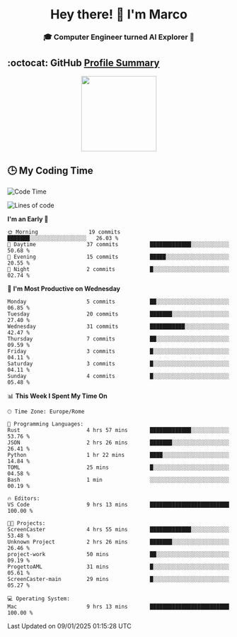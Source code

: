 <h1 align="center">Hey there! 👋 I'm Marco</h1> <h3 align="center">🎓 Computer Engineer turned AI Explorer 🌌</h3>

## :octocat: GitHub <a href="https://github.com/vn7n24fzkq/github-profile-summary-cards">Profile Summary</a>

<p align="center">
   <img style="height:170px;display:inline-block" src="http://github-profile-summary-cards.vercel.app/api/cards/profile-details?username=MarcoDelCore&theme=github_dark" />
</p>

## :clock3: My Coding Time 

<!--START_SECTION:waka-->
![Code Time](http://img.shields.io/badge/Code%20Time-42%20hrs%2010%20mins-blue)

![Lines of code](https://img.shields.io/badge/From%20Hello%20World%20I%27ve%20Written-65.4%20thousand%20lines%20of%20code-blue)

**I'm an Early 🐤** 

```text
🌞 Morning                19 commits          ███████░░░░░░░░░░░░░░░░░░   26.03 % 
🌆 Daytime                37 commits          █████████████░░░░░░░░░░░░   50.68 % 
🌃 Evening                15 commits          █████░░░░░░░░░░░░░░░░░░░░   20.55 % 
🌙 Night                  2 commits           █░░░░░░░░░░░░░░░░░░░░░░░░   02.74 % 
```
📅 **I'm Most Productive on Wednesday** 

```text
Monday                   5 commits           ██░░░░░░░░░░░░░░░░░░░░░░░   06.85 % 
Tuesday                  20 commits          ███████░░░░░░░░░░░░░░░░░░   27.40 % 
Wednesday                31 commits          ███████████░░░░░░░░░░░░░░   42.47 % 
Thursday                 7 commits           ██░░░░░░░░░░░░░░░░░░░░░░░   09.59 % 
Friday                   3 commits           █░░░░░░░░░░░░░░░░░░░░░░░░   04.11 % 
Saturday                 3 commits           █░░░░░░░░░░░░░░░░░░░░░░░░   04.11 % 
Sunday                   4 commits           █░░░░░░░░░░░░░░░░░░░░░░░░   05.48 % 
```


📊 **This Week I Spent My Time On** 

```text
🕑︎ Time Zone: Europe/Rome

💬 Programming Languages: 
Rust                     4 hrs 57 mins       █████████████░░░░░░░░░░░░   53.76 % 
JSON                     2 hrs 26 mins       ███████░░░░░░░░░░░░░░░░░░   26.41 % 
Python                   1 hr 22 mins        ████░░░░░░░░░░░░░░░░░░░░░   14.84 % 
TOML                     25 mins             █░░░░░░░░░░░░░░░░░░░░░░░░   04.58 % 
Bash                     1 min               ░░░░░░░░░░░░░░░░░░░░░░░░░   00.19 % 

🔥 Editors: 
VS Code                  9 hrs 13 mins       █████████████████████████   100.00 % 

🐱‍💻 Projects: 
ScreenCaster             4 hrs 55 mins       █████████████░░░░░░░░░░░░   53.48 % 
Unknown Project          2 hrs 26 mins       ███████░░░░░░░░░░░░░░░░░░   26.46 % 
project-work             50 mins             ██░░░░░░░░░░░░░░░░░░░░░░░   09.19 % 
ProgettoAML              31 mins             █░░░░░░░░░░░░░░░░░░░░░░░░   05.61 % 
ScreenCaster-main        29 mins             █░░░░░░░░░░░░░░░░░░░░░░░░   05.27 % 

💻 Operating System: 
Mac                      9 hrs 13 mins       █████████████████████████   100.00 % 
```


 Last Updated on 09/01/2025 01:15:28 UTC
<!--END_SECTION:waka-->
